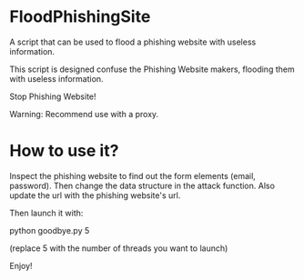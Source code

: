 # FloodPhishingSite
A script that can be used to flood a phishing website with useless information.

This script is designed confuse the Phishing Website makers, flooding them with useless information. 

Stop Phishing Website!

Warning: Recommend use with a proxy. 

# How to use it? 

Inspect the phishing website to find out the form elements (email, password). Then change the data structure in the attack function. Also update the url with the phishing  website's url. 

Then launch it with:

python goodbye.py 5

(replace 5 with the number of threads you want to launch)

Enjoy!
